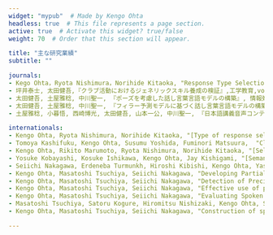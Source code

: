 ```yaml
---
widget: "mypub"  # Made by Kengo Ohta
headless: true  # This file represents a page section.
active: true  # Activate this widget? true/false
weight: 70  # Order that this section will appear.

title: "主な研究業績"
subtitle: ""

journals:
- Kego Ohta，Ryota Nishimura，Norihide Kitaoka, "Response Type Selection for Chat-like Spoken Dialog Systems Based on LSTM and Multi-task Learning," SPEECH COMMUNICAGTION, (accepted), 2021.
- 坪井泰士, 太田健吾,『クラブ活動におけるジェネリックスキル養成の検証』,工学教育,vol.66,No.2,pp. 12-17,2018.
- 太田健吾, 土屋雅稔, 中川聖一, 『ポーズを考慮した話し言葉言語モデルの構築』, 情報処理学会論文誌，情報処理学会，Vol.53, No.2, pp.889-900, 2012年.
- 太田健吾, 土屋雅稔, 中川聖一, 『フィラー予測モデルに基づく話し言葉言語モデルの構築』, 情報処理学会論文誌，情報処理学会，Vol.50, No.2, pp.477-487, 2009年.
- 土屋雅稔, 小暮悟, 西崎博光, 太田健吾, 山本一公, 中川聖一, 『日本語講義音声コンテンツコーパスの作成と分析』, 情報処理学会論文誌，情報処理学会，Vol.50, No.2, pp.448-459, 2009年.

internationals:
- Kengo Ohta, Ryota Nishimura, Norihide Kitaoka, "[Type of response selection utilizing user utterance word sequence, LSTM and multi-task learning for chat-like spoken dialog systems](https://ieeexplore.ieee.org/document/9023335)", Asia-Pacific Signal and Information Processing Association Annual Summit and Conference (APSIPA ASC), pp.1051-1055, 2019.
- Tomoya Kashifuku, Kengo Ohta, Susumu Yoshida, Fuminori Matsuura,  "Classification of Dance Motions based on Feature Points Extraction", RISP International Workshop on Nonlinear Circuits, Communications and Signal Processing(NCSP), 5PM2-2-5, 2018.
- Kengo Ohta, Rikito Marumoto, Ryota Nishimura, Norihide Kitaoka, "[Selecting Type of Response for Chat-like Spoken Dialogue Systems Based on Acoustic Features of User Utterances](https://ieeexplore.ieee.org/document/8282230)", Asia-Pacific Signal and Information Processing Association (APSIPA), pp.1248-1252, 2017.
- Yosuke Kobayashi, Kosuke Ishikawa, Kengo Ohta, Jay Kishigami, "[Semantic Parser for Easy Understandable Speech Broadcasting](https://ieeexplore.ieee.org/document/8229362)", IEEE Global Conference on Consumer Electronics (GCCE), 2017.
- Seiichi Nakagawa, Erdeneba Turmunkh, Hiroshi Kibishi, Kengo Ohta, Yasushi Fujii, Masatoshi Tsuchiya, Kazumasa Yamamoto, "Development of Large Vocabulary Continuous Speech Recognition System for Mongolian Language", International Workshop on Spoken Language Technologies for Under-resourced Languages (SLTU), pp.19-23, 2012.
- Kengo Ohta, Masatoshi Tsuchiya, Seiichi Nakagawa, "Developing Partially-Transcribed Speech Corpus from Edited Transcriptions", International Conference on Language Resources and Evaluation (LREC), pp. 3399-3404, 2012.
- Kengo Ohta, Masatoshi Tsuchiya, Seiichi Nakagawa, "Detection of Precisely Transcribed Parts from Inexact Transcribed Corpus", IEEE Automatic Speech Recognition and Understanding Workshop (ASRU), pp. 541-546, Hawaii, December 2011.
- Kengo Ohta, Masatoshi Tsuchiya, Seiichi Nakagawa, "Effective use of pause information in language modelling for speech recognition", Annual Conference of the International Speech Communication Association (Interspeech), pp. 2691-2694, 2009.
- Kengo Ohta, Masatoshi Tsuchiya, Seiichi Nakagawa, "Evaluating Spoken Language Model Based on Filler Prediction Model in Speech Recognition", Annual Conference of the International Speech Communication Association (Interspeech), pp.1558-1561, 2008.
- Masatoshi Tsuchiya, Satoru Kogure, Hiromitsu Nishizaki, Kengo Ohta, Seiichi Nakagawa, "Developing Corpus of Japanese Classroom Lecture Speech Contents", The 6th international conference on Language Resources and Evaluation (LREC), pp.2061-2065, 2008.
- Kengo Ohta, Masatoshi Tsuchiya, Seiichi Nakagawa, "Construction of spoken language model including fillers using filler prediction model", Annual Conference of the International Speech Communication Association (Interspeech), pp.1489-1492, 2007.

---
```

